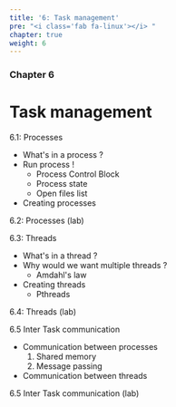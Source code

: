 ```yaml
---
title: '6: Task management'
pre: "<i class='fab fa-linux'></i> "
chapter: true
weight: 6
---
```


### Chapter 6

# Task management

6.1: Processes

  * What's in a process ?
  * Run process !
    * Process Control Block
    * Process state
    * Open files list
  * Creating processes

6.2: Processes (lab)

6.3: Threads

  * What's in a thread ?
  * Why would we want multiple threads ?
    * Amdahl's law
  * Creating threads
    * Pthreads

6.4: Threads (lab)

6.5 Inter Task communication

  * Communication between processes
    1. Shared memory
    2. Message passing
  * Communication between threads

6.5 Inter Task communication (lab)
